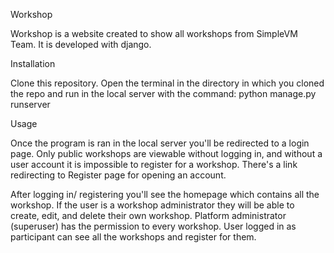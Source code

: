 Workshop

Workshop is a website created to show all workshops from SimpleVM Team. It is developed with django.

Installation

Clone this repository. Open the terminal in the directory in which you cloned the repo and run in the local server with the command:
python manage.py runserver

Usage

Once the program is ran in the local server you'll be redirected to a login page. Only public workshops are viewable without logging in, and without a user account it is impossible to register for a workshop. There's a link redirecting to Register page for opening an account. 

After logging in/ registering you'll see the homepage which contains all the workshop. If the user is a workshop administrator they will be able to create, edit, and delete their own workshop. Platform administrator (superuser) has the permission to every workshop. User logged in as participant can see all the workshops and register for them.

